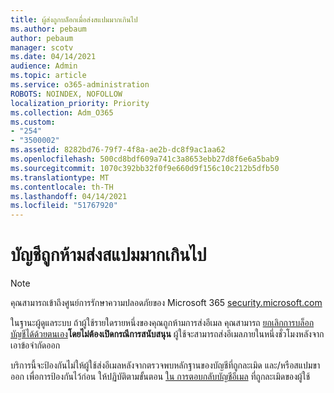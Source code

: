 ```yaml
---
title: ผู้ส่งถูกบล็อกเมื่อส่งสแปมมากเกินไป
ms.author: pebaum
author: pebaum
manager: scotv
ms.date: 04/14/2021
audience: Admin
ms.topic: article
ms.service: o365-administration
ROBOTS: NOINDEX, NOFOLLOW
localization_priority: Priority
ms.collection: Adm_O365
ms.custom:
- "254"
- "3500002"
ms.assetid: 8282bd76-79f7-4f8a-ae2b-dc8f9ac1aa62
ms.openlocfilehash: 500cd8bdf609a741c3a8653ebb27d8f6e6a5bab9
ms.sourcegitcommit: 1070c392bb32f0f9e660d9f156c10c212b5dfb50
ms.translationtype: MT
ms.contentlocale: th-TH
ms.lasthandoff: 04/14/2021
ms.locfileid: "51767920"
---
```

# <a name="account-is-restricted-for-sending-too-much-spam"></a>บัญชีถูกห้ามส่งสแปมมากเกินไป

> [!NOTE]
> คุณสามารถเข้าถึงศูนย์การรักษาความปลอดภัยของ Microsoft 365 [security.microsoft.com](https://security.microsoft.com)

ในฐานะผู้ดูแลระบบ ถ้าผู้ใช้รายใดรายหนึ่งของคุณถูกห้ามการส่งอีเมล คุณสามารถ [ยกเลิกการบล็อกบัญชีได้ด้วยตนเอง](https://security.microsoft.com/?hash=/restrictedusers)**โดยไม่ต้องเปิดกรณีการสนับสนุน** ผู้ใช้จะสามารถส่งอีเมลภายในหนึ่งชั่วโมงหลังจากเอาข้อจํากัดออก

บริการนี้จะป้องกันไม่ให้ผู้ใช้ส่งอีเมลหลังจากตรวจพบหลักฐานของบัญชีที่ถูกละเมิด และ/หรือสแปมขาออก เพื่อการป้องกันไว้ก่อน ให้ปฏิบัติตามขั้นตอน [ใน การตอบกลับบัญชีอีเมล](https://docs.microsoft.com/microsoft-365/security/office-365-security/responding-to-a-compromised-email-account) ที่ถูกละเมิดของผู้ใช้
